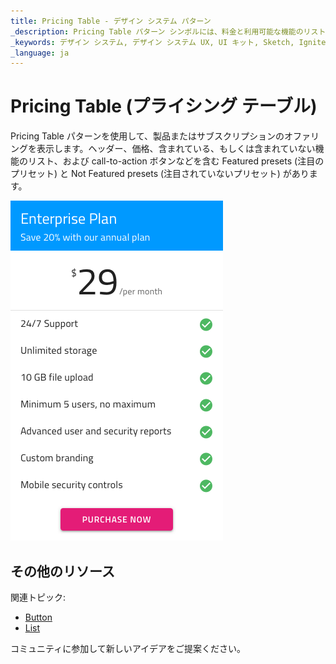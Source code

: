 ```yaml
---
title: Pricing Table - デザイン システム パターン
_description: Pricing Table パターン シンボルには、料金と利用可能な機能のリストを含む料金表が表示されます。
_keywords: デザイン システム, デザイン システム UX, UI キット, Sketch, Ignite UI for Angular, Sketch to Angular, Angular, Angular デザイン システム, Sketch からコードをエクスポート, Angular 用のデザイン キット, Sketch HTML, Sketch to HTML, Sketch UI キット, Figma, Figma to Angular, Figma からコードをエクスポート, Figma HTML, Figma to HTML, Figma UI キット
_language: ja
---
```


# Pricing Table (プライシング テーブル)

Pricing Table パターンを使用して、製品またはサブスクリプションのオファリングを表示します。ヘッダー、価格、含まれている、もしくは含まれていない機能のリスト、および call-to-action ボタンなどを含む Featured presets (注目のプリセット) と Not Featured presets (注目されていないプリセット) があります。

<img class="responsive-img" src="../images/pricing_plan.png" srcset="../images/pricing_plan@2x.png 2x" />

## その他のリソース

関連トピック:

- [Button](../components/button.md)
- [List](../components/list.md)
  <div class="divider--half"></div>

コミュニティに参加して新しいアイデアをご提案ください。
